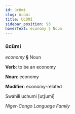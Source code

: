 ```yaml
---
id: ücümi
slug: ücümi
title: ÜCÜMİ
sidebar_position: 93
hoverText: economy § Noun
---
```


### ücümi

*economy* **§** Noun

**Verb**: to be an economy

**Noun**: economy

**Modifier**: economy-related

Swahili uchumi [utʃumi]

*Niger-Congo Language Family*